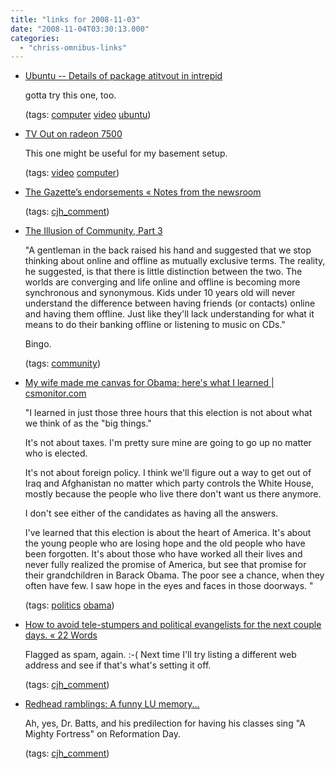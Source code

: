 ```yaml
---
title: "links for 2008-11-03"
date: "2008-11-04T03:30:13.000"
categories: 
  - "chriss-omnibus-links"
---
```


- [Ubuntu -- Details of package atitvout in intrepid](http://packages.ubuntu.com/es/intrepid/atitvout)
    
    gotta try this one, too.
    
    (tags: [computer](http://delicious.com/hubbsc/computer) [video](http://delicious.com/hubbsc/video) [ubuntu](http://delicious.com/hubbsc/ubuntu))
    
- [TV Out on radeon 7500](http://lists.freedesktop.org/archives/xorg/2007-October/029110.html)
    
    This one might be useful for my basement setup.
    
    (tags: [video](http://delicious.com/hubbsc/video) [computer](http://delicious.com/hubbsc/computer))
    
- [The Gazette’s endorsements « Notes from the newsroom](http://gazettenewsroom.wordpress.com/2008/11/03/the-gazettes-endorsements/#comment-210)
    
    (tags: [cjh\_comment](http://delicious.com/hubbsc/cjh_comment))
    
- [The Illusion of Community, Part 3](http://www.churchmarketingsucks.com/archives/2008/11/the_illusion_of_2.html)
    
    "A gentleman in the back raised his hand and suggested that we stop thinking about online and offline as mutually exclusive terms. The reality, he suggested, is that there is little distinction between the two. The worlds are converging and life online and offline is becoming more synchronous and synonymous. Kids under 10 years old will never understand the difference between having friends (or contacts) online and having them offline. Just like they'll lack understanding for what it means to do their banking offline or listening to music on CDs."
    
    Bingo.
    
    (tags: [community](http://delicious.com/hubbsc/community))
    
- [My wife made me canvas for Obama; here's what I learned | csmonitor.com](http://www.csmonitor.com/2008/1103/p09s02-coop.html)
    
    "I learned in just those three hours that this election is not about what we think of as the "big things."
    
    It's not about taxes. I'm pretty sure mine are going to go up no matter who is elected.
    
    It's not about foreign policy. I think we'll figure out a way to get out of Iraq and Afghanistan no matter which party controls the White House, mostly because the people who live there don't want us there anymore.
    
    I don't see either of the candidates as having all the answers.
    
    I've learned that this election is about the heart of America. It's about the young people who are losing hope and the old people who have been forgotten. It's about those who have worked all their lives and never fully realized the promise of America, but see that promise for their grandchildren in Barack Obama. The poor see a chance, when they often have few. I saw hope in the eyes and faces in those doorways. "
    
    (tags: [politics](http://delicious.com/hubbsc/politics) [obama](http://delicious.com/hubbsc/obama))
    
- [How to avoid tele-stumpers and political evangelists for the next couple days. « 22 Words](http://twentytwowords.com/2008/11/02/how-to-avoid-tele-stumpers-and-political-evangelists-this-week/#comment-9405)
    
    Flagged as spam, again. :-( Next time I'll try listing a different web address and see if that's what's setting it off.
    
    (tags: [cjh\_comment](http://delicious.com/hubbsc/cjh_comment))
    
- [Redhead ramblings: A funny LU memory...](http://stephanielynne77.blogspot.com/2008/11/funny-lu-memory.html?showComment=1225718400000#c6117851551907631801)
    
    Ah, yes, Dr. Batts, and his predilection for having his classes sing "A Mighty Fortress" on Reformation Day.
    
    (tags: [cjh\_comment](http://delicious.com/hubbsc/cjh_comment))
